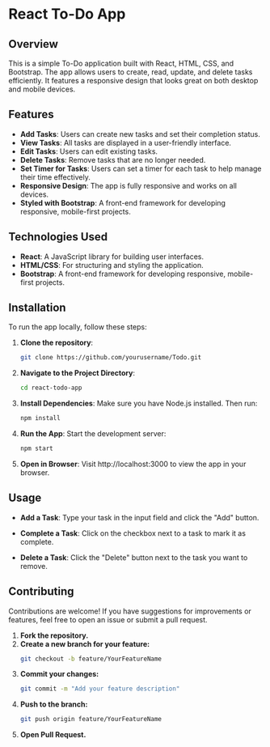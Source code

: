# React To-Do App

## Overview

This is a simple To-Do application built with React, HTML, CSS, and Bootstrap. The app allows users to create, read, update, and delete tasks efficiently. It features a responsive design that looks great on both desktop and mobile devices.
 
## Features

- **Add Tasks**: Users can create new tasks and set their completion status.
- **View Tasks**: All tasks are displayed in a user-friendly interface.
- **Edit Tasks**: Users can edit existing tasks.
- **Delete Tasks**: Remove tasks that are no longer needed.
- **Set Timer for Tasks**: Users can set a timer for each task to help manage their time effectively.
- **Responsive Design**: The app is fully responsive and works on all devices.
- **Styled with Bootstrap**: A front-end framework for developing responsive, mobile-first projects.

## Technologies Used

- **React**: A JavaScript library for building user interfaces.
- **HTML/CSS**: For structuring and styling the application.
- **Bootstrap**: A front-end framework for developing responsive, mobile-first projects.

## Installation

To run the app locally, follow these steps:

1. **Clone the repository**:

   ```bash
   git clone https://github.com/yourusername/Todo.git

2. **Navigate to the Project Directory**:
   ```bash
   cd react-todo-app
3. **Install Dependencies**: Make sure you have Node.js installed. Then run:
    ```bash
   npm install
4. **Run the App**: Start the development server:
   ```bash
   npm start
5. **Open in Browser**: Visit http://localhost:3000 to view the app in your browser.

## Usage

  - **Add a Task**: Type your task in the input field and click the "Add" button.

  - **Complete a Task**: Click on the checkbox next to a task to mark it as complete.

  - **Delete a Task**: Click the "Delete" button next to the task you want to remove.

## Contributing

Contributions are welcome! If you have suggestions for improvements or features, feel free to open an issue or submit a pull request.

1. **Fork the repository.**
2. **Create a new branch for your feature:**
   ```bash
   git checkout -b feature/YourFeatureName
3. **Commit your changes:**
   ```bash
   git commit -m "Add your feature description"

4. **Push to the branch:**
   ```bash
   git push origin feature/YourFeatureName
5. **Open Pull Request.**

